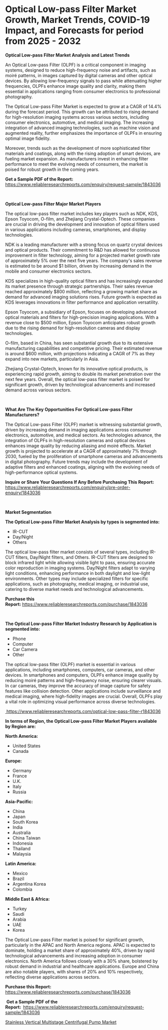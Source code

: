 <p><h1>Optical Low-pass Filter Market Growth, Market Trends, COVID-19 Impact, and Forecasts for period from 2025 - 2032</h1></p><p><strong>Optical Low-pass Filter Market Analysis and Latest Trends</strong></p>
<p><p>An Optical Low-pass Filter (OLPF) is a critical component in imaging systems, designed to reduce high-frequency noise and artifacts, such as moiré patterns, in images captured by digital cameras and other optical devices. By allowing low-frequency signals to pass while attenuating higher frequencies, OLPFs enhance image quality and clarity, making them essential in applications ranging from consumer electronics to professional photography.</p><p>The Optical Low-pass Filter Market is expected to grow at a CAGR of 14.4% during the forecast period. This growth can be attributed to rising demand for high-resolution imaging systems across various sectors, including consumer electronics, automotive, and medical imaging. The increasing integration of advanced imaging technologies, such as machine vision and augmented reality, further emphasizes the importance of OLPFs in ensuring optimal image fidelity. </p><p>Moreover, trends such as the development of more sophisticated filter materials and coatings, along with the rising adoption of smart devices, are fueling market expansion. As manufacturers invest in enhancing filter performance to meet the evolving needs of consumers, the market is poised for robust growth in the coming years.</p></p>
<p><strong>Get a Sample PDF of the Report:&nbsp;</strong> <a href="https://www.reliableresearchreports.com/enquiry/request-sample/1843036?utm_campaign=2245&utm_medium=2&utm_source=Github&utm_content=ia&utm_term=26032025&utm_id=optical-low-pass-filter">https://www.reliableresearchreports.com/enquiry/request-sample/1843036</a></p>
<p>&nbsp;</p>
<p><strong>Optical Low-pass Filter Major Market Players</strong></p>
<p><p>The optical low-pass filter market includes key players such as NDK, KDS, Epson Toyocom, O-film, and Zhejiang Crystal-Optech. These companies are crucial in driving the development and innovation of optical filters used in various applications including cameras, smartphones, and display technologies.</p><p>NDK is a leading manufacturer with a strong focus on quartz crystal devices and optical products. Their commitment to R&D has allowed for continuous improvement in filter technology, aiming for a projected market growth rate of approximately 5% over the next five years. The company's sales revenue is estimated to be around $1 billion, driven by increasing demand in the mobile and consumer electronics sectors.</p><p>KDS specializes in high-quality optical filters and has increasingly expanded its market presence through strategic partnerships. Their sales revenue reached approximately $800 million, reflecting a growing market share as demand for advanced imaging solutions rises. Future growth is expected as KDS leverages innovations in filter performance and application versatility.</p><p>Epson Toyocom, a subsidiary of Epson, focuses on developing advanced optical materials and filters for high-precision imaging applications. With a revenue close to $500 million, Epson Toyocom anticipates robust growth due to the rising demand for high-resolution cameras and display technologies.</p><p>O-film, based in China, has seen substantial growth due to its extensive manufacturing capabilities and competitive pricing. Their estimated revenue is around $600 million, with projections indicating a CAGR of 7% as they expand into new markets, particularly in Asia.</p><p>Zhejiang Crystal-Optech, known for its innovative optical products, is experiencing rapid growth, aiming to double its market penetration over the next few years. Overall, the optical low-pass filter market is poised for significant growth, driven by technological advancements and increased demand across various sectors.</p></p>
<p>&nbsp;</p>
<p><strong>What Are The Key Opportunities For Optical Low-pass Filter Manufacturers?</strong></p>
<p><p>The Optical Low-pass Filter (OLPF) market is witnessing substantial growth, driven by increasing demand in imaging applications across consumer electronics, automotive, and medical sectors. As technologies advance, the integration of OLPFs in high-resolution cameras and optical devices enhances image quality by reducing aliasing and moiré effects. Market growth is projected to accelerate at a CAGR of approximately 7% through 2030, fueled by the proliferation of smartphone cameras and advancements in digital photography. Future trends may include the development of adaptive filters and enhanced coatings, aligning with the evolving needs of high-performance optical systems.</p></p>
<p><strong>Inquire or Share Your Questions If Any Before Purchasing This Report:</strong> <a href="https://www.reliableresearchreports.com/enquiry/pre-order-enquiry/1843036?utm_campaign=2245&utm_medium=2&utm_source=Github&utm_content=ia&utm_term=26032025&utm_id=optical-low-pass-filter">https://www.reliableresearchreports.com/enquiry/pre-order-enquiry/1843036</a></p>
<p>&nbsp;</p>
<p><strong>Market Segmentation</strong></p>
<p><strong>The Optical Low-pass Filter Market Analysis by types is segmented into:</strong></p>
<p><ul><li>IR-CUT</li><li>Day/Night</li><li>Others</li></ul></p>
<p><p>The optical low-pass filter market consists of several types, including IR-CUT filters, Day/Night filters, and Others. IR-CUT filters are designed to block infrared light while allowing visible light to pass, ensuring accurate color reproduction in imaging systems. Day/Night filters adapt to varying light conditions, enhancing performance in both daylight and low-light environments. Other types may include specialized filters for specific applications, such as photography, medical imaging, or industrial use, catering to diverse market needs and technological advancements.</p></p>
<p><strong>Purchase this Report:&nbsp;</strong><a href="https://www.reliableresearchreports.com/purchase/1843036?utm_campaign=2245&utm_medium=2&utm_source=Github&utm_content=ia&utm_term=26032025&utm_id=optical-low-pass-filter">https://www.reliableresearchreports.com/purchase/1843036</a></p>
<p>&nbsp;</p>
<p><strong>The Optical Low-pass Filter Market Industry Research by Application is segmented into:</strong></p>
<p><ul><li>Phone</li><li>Computer</li><li>Car Camera</li><li>Other</li></ul></p>
<p><p>The optical low-pass filter (OLPF) market is essential in various applications, including smartphones, computers, car cameras, and other devices. In smartphones and computers, OLPFs enhance image quality by reducing moiré patterns and high-frequency noise, ensuring clearer visuals. In car cameras, they improve the accuracy of image capture for safety features like collision detection. Other applications include surveillance and medical imaging, where high-fidelity images are crucial. Overall, OLPFs play a vital role in optimizing visual performance across diverse technologies.</p></p>
<p><a href="https://www.reliableresearchreports.com/optical-low-pass-filter-r1843036?utm_campaign=2245&utm_medium=2&utm_source=Github&utm_content=ia&utm_term=26032025&utm_id=optical-low-pass-filter">&nbsp;https://www.reliableresearchreports.com/optical-low-pass-filter-r1843036</a></p>
<p><strong>In terms of Region, the Optical Low-pass Filter Market Players available by Region are:</strong></p>
<p>
    <p> <strong> North America: </strong>
        <ul>
            <li>United States</li>
            <li>Canada</li>
        </ul>
        </p> 
    <p> <strong> Europe: </strong>
        <ul>
            <li>Germany</li>
            <li>France</li>
            <li>U.K.</li>
            <li>Italy</li>
            <li>Russia</li>
        </ul>
        </p> 
    <p> <strong> Asia-Pacific: </strong>
        <ul>
            <li>China</li>
            <li>Japan</li>
            <li>South Korea</li>
            <li>India</li>
            <li>Australia</li>
            <li>China Taiwan</li>
            <li>Indonesia</li>
            <li>Thailand</li>
            <li>Malaysia</li>
        </ul>
        </p> 
    <p> <strong> Latin America: </strong>
        <ul>
            <li>Mexico</li>
            <li>Brazil</li>
            <li>Argentina Korea</li>
            <li>Colombia</li>
        </ul>
        </p> 
    <p> <strong> Middle East & Africa: </strong>
        <ul>
            <li>Turkey</li>
            <li>Saudi</li>
            <li>Arabia</li>
            <li>UAE</li>
            <li>Korea</li>
        </ul>
    </p>
    </p>
<p><p>The Optical Low-pass Filter market is poised for significant growth, particularly in the APAC and North America regions. APAC is expected to dominate, holding a market share of approximately 40%, driven by rapid technological advancements and increasing adoption in consumer electronics. North America follows closely with a 30% share, bolstered by robust demand in industrial and healthcare applications. Europe and China are also notable players, with shares of 20% and 10% respectively, reflecting diverse applications across sectors.</p></p>
<p><strong>Purchase this Report: </strong><a href="https://www.reliableresearchreports.com/purchase/1843036?utm_campaign=2245&utm_medium=2&utm_source=Github&utm_content=ia&utm_term=26032025&utm_id=optical-low-pass-filter">https://www.reliableresearchreports.com/purchase/1843036</a></p>
<p>&nbsp;<strong>Get a Sample PDF of the Report:&nbsp;&nbsp;</strong><a href="https://www.reliableresearchreports.com/enquiry/request-sample/1843036?utm_campaign=2245&utm_medium=2&utm_source=Github&utm_content=ia&utm_term=26032025&utm_id=optical-low-pass-filter">https://www.reliableresearchreports.com/enquiry/request-sample/1843036</a></p>
<p><strong></strong></p>
<p><p><a href="https://github.com/LilianFaulkner65/Market-Research-Report-List-2/blob/main/stainless-vertical-multistage-centrifugal-pump-market.md?utm_campaign=2245&utm_medium=2&utm_source=Github&utm_content=ia&utm_term=26032025&utm_id=optical-low-pass-filter">Stainless Vertical Multistage Centrifugal Pump Market</a></p></p>